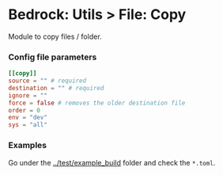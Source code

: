 # Bedrock: Utils > File: Copy

Module to copy files / folder.

### Config file parameters
```toml
[[copy]]
source = "" # required
destination = "" # required
ignore = ""
force = false # removes the older destination file 
order = 0
env = "dev"
sys = "all"
```

### Examples
Go under the [../test/example_build](../test/example_build) folder and check the `*.toml`.
